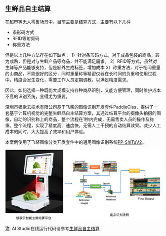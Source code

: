 ## 生鲜品自主结算

在超市等无人零售场景中，目前主要是结算方式，主要有以下几种

- 条形码方式
- RFID等射频码
- 称重方法

但是以上几种方法存在如下缺点： 1）针对条形码方式，对于成品包装的商品，较为成熟，但是对与生鲜产品等商品，并不能满足需求。 2）RFID等方式，虽然对生鲜等产品能够支持，但是额外生成标签，增加成本 3）称重方法，对于相同重量的山商品，不能很好的区分，同时重量称等精密仪器在长时间的负重和使用过程中，精度会发生变化，需要工作人员定期调教，以满足精度需求。

因此，如何选择一种既能大规模支持各种商品识别，又能方便管理，同时维护成本不高的识别系统，显得尤为重要。

深圳市银歌云技术有限公司基于飞桨的图像识别开发套件PaddleClas，提供了一套基于计算机视觉的完整生鲜品自主结算方案，其通过结算平台的摄像头拍摄的图像，自动的识别称上的商品，整个流程在1秒内完成，无需售卖人员的操作及称重。整个流程，实现了精度高、速度快，无需人工干预的自动结算效果。减少人工成本的同时，大大提高了效率和用户体验。

本案例使用了飞桨图像分类开发套件中的通用图像识别系统[PP-ShiTuV2](../../models/PP-ShiTu/README.md)。


![result](./imgs/yingeo.png)

**注**: AI Studio在线运行代码请参考[生鲜品自主结算](https://aistudio.baidu.com/aistudio/projectdetail/4486158)
